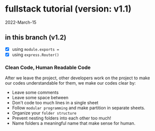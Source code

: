 # fullstack tutorial (version: v1.1)
2022-March-15
 

## in this branch (v1.2)

* [x] using `module.exports = `
* [x] using `express.Router()` 

### Clean Code, Human Readable Code

After we leave the project, 
other developers work on the project
to make our codes understandable for them, 
we make our codes clear by:

* Leave some comments
* Leave some space between 
* Don't code too much lines in a single sheet
* Follow `modular programming` and make partition in separate sheets.
* Organize your `folder structure` 
* Prevent nesting folders into each other too much!
* Name folders a meaningful name that make sense for human. 


